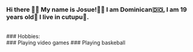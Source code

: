 ### Hi there 👋🏼  My name is Josue!👦🏽 I am Dominican🇩🇴, I am 19 years old🎂 I live in cutupu🌆.
<br>
### Hobbies:
<br>
### Playing video games
### Playing baskeball

